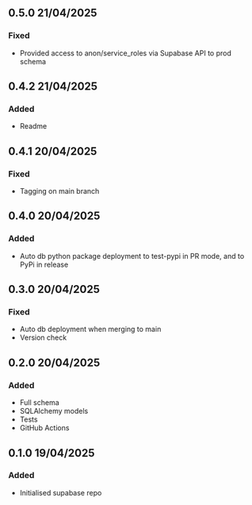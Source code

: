## 0.5.0 21/04/2025
### Fixed
- Provided access to anon/service_roles via Supabase API to prod schema

## 0.4.2 21/04/2025
### Added
- Readme

## 0.4.1 20/04/2025
### Fixed
- Tagging on main branch

## 0.4.0 20/04/2025
### Added
- Auto db python package deployment to test-pypi in PR mode, and to PyPi in release

## 0.3.0 20/04/2025
### Fixed
- Auto db deployment when merging to main
- Version check

## 0.2.0 20/04/2025
### Added
- Full schema
- SQLAlchemy models
- Tests
- GitHub Actions

## 0.1.0 19/04/2025
### Added
- Initialised supabase repo